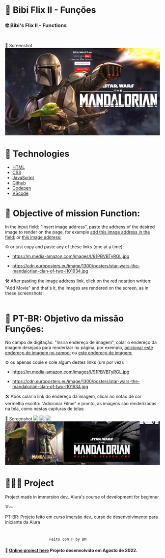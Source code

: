 # 📝 Bibi Flix II - Funções
### 🤓 Bibi's Flix II - Functions
<br>

📸 Screenshot
![](../images/tela1.png)

#  🚀 Technologies

- [HTML](##HTML)
- [CSS](##CSS)
- [JavaScript](##JavaScript)
- [Github](##github)
- [Codepen](##codepen)
- [VScode](##vscode)

# 🔭 Objective of mission Function:

In the input field: "Insert image address", paste the address of the desired image to render on the page, for example [add this image address in the field:](https://m.media-amazon.com/images/I/91PBVBTyRGL.jpg) or [this image address:](https://cdn.europosters.eu/image/1300/posters/star-wars-the-mandalorian-clan-of-two-i101934.jpg)

   ⚙️ or just copy and paste any of these links (one at a time):
   - https://m.media-amazon.com/images/I/91PBVBTyRGL.jpg

   - https://cdn.europosters.eu/image/1300/posters/star-wars-the-mandalorian-clan-of-two-i101934.jpg

   🛠 After pasting the image address link, click on the red notation written: "Add Movie" and that's it, the images are rendered on the screen, as in these screenshots:
<br>
<br>
  # 🔭 PT-BR: Objetivo da missão Funções: 


  No campo de digitação: "Insira endereço de imagem", colar o endereço da imagem desejada para renderizar na página, por exemplo, [adicionar este endereço de imagem no campo:](https://m.media-amazon.com/images/I/91PBVBTyRGL.jpg) ou [este endereço de imagem:](https://cdn.europosters.eu/image/1300/posters/star-wars-the-mandalorian-clan-of-two-i101934.jpg)

  ⚙️ ou apenas copie e cole algum destes links (um por vez): 
  - https://m.media-amazon.com/images/I/91PBVBTyRGL.jpg 

  - https://cdn.europosters.eu/image/1300/posters/star-wars-the-mandalorian-clan-of-two-i101934.jpg 

  🛠 Após colar o link do endereço da imagem, clicar no notão de cor vermelha escrito: "Adicionar Filme" e pronto, as imagens são renderizadas na tela, como nestas capturas de telas:

  📸 Screenshot
  ![](../images/tela2.png)
  ![](../images/tela3.png)
  ![](../images/tela4.png)
  ![](../images/tela5.png)
  
  



# 👩🏻‍💻 Project
Project made in immersion dev_ Alura's course of development for beginner

➰〰️

PT-BR: Projeto feito em curso imersão dev_ curso de desenvolvimento para iniciante da Alura

 #
 
                        Feito com 🤍 by BM


 #### 🔎 **[Online project here](https://codepen.io/biancamos/full/MWJjQEw)** Projeto desenvolvido em Agosto de 2022. 